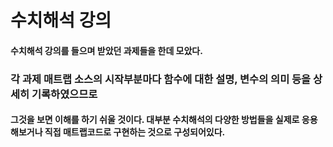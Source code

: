 # 수치해석 강의
#### 수치해석 강의를 들으며 받았던 과제들을 한데 모았다. 
### 각 과제 매트랩 소스의 시작부분마다 함수에 대한 설명, 변수의 의미 등을 상세히 기록하였으므로 
#### 그것을 보면 이해를 하기 쉬울 것이다. 대부분 수치해석의 다양한 방법들을 실제로 응용해보거나 직접 매트랩코드로 구현하는 것으로 구성되어있다.
